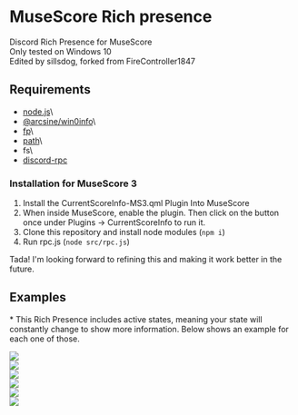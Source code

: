 # MuseScore Rich presence
Discord Rich Presence for MuseScore\
Only tested on Windows 10\
Edited by sillsdog, forked from FireController1847

## Requirements
* [node.js](https://nodejs.dev/)\
* [@arcsine/win0info](https://www.npmjs.com/package/@arcsine/win-info)\
* [fp](https://www.npmjs.com/package/fp)\
* [path](https://www.npmjs.com/package/path)\
* fs\
* [discord-rpc](https://www.npmjs.com/package/discord-rpc)

### Installation for MuseScore 3
1. Install the CurrentScoreInfo-MS3.qml Plugin Into MuseScore
2. When inside MuseScore, enable the plugin. Then click on the button once under Plugins -> CurrentScoreInfo to run it.
3. Clone this repository and install node modules (`npm i`)
4. Run rpc.js (`node src/rpc.js`)

Tada! I'm looking forward to refining this and making it work better in the future.

## Examples
\* This Rich Presence includes active states, meaning your state will constantly change to show more information. Below shows an example for each one of those.

![](https://i.imgur.com/fPKKteE.png)  
![](https://i.imgur.com/OnaBi5m.png)  
![](https://i.imgur.com/dhVm2ZE.png)  
![](https://i.imgur.com/e45SDcX.png)  
![](https://i.imgur.com/usmmLbB.png)  
![](https://i.imgur.com/aWgurbw.png)
